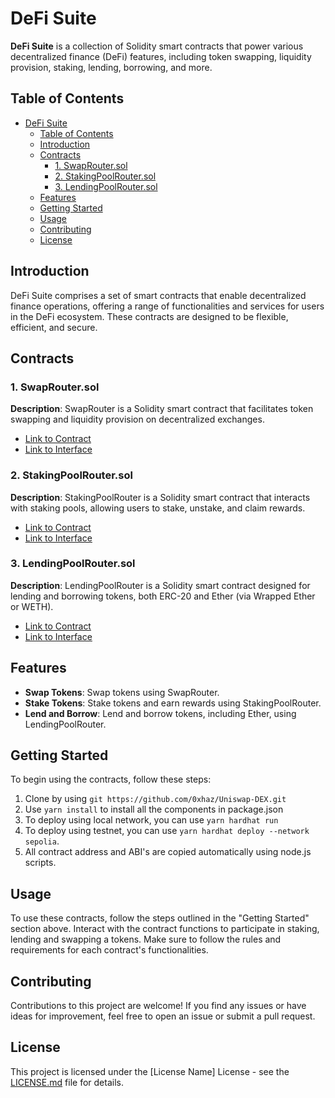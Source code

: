 # DeFi Suite

**DeFi Suite** is a collection of Solidity smart contracts that power various decentralized finance (DeFi) features, including token swapping, liquidity provision, staking, lending, borrowing, and more.

## Table of Contents

- [DeFi Suite](#defi-suite)
  - [Table of Contents](#table-of-contents)
  - [Introduction](#introduction)
  - [Contracts](#contracts)
    - [1. SwapRouter.sol](#1-swaproutersol)
    - [2. StakingPoolRouter.sol](#2-stakingpoolroutersol)
    - [3. LendingPoolRouter.sol](#3-lendingpoolroutersol)
  - [Features](#features)
  - [Getting Started](#getting-started)
  - [Usage](#usage)
  - [Contributing](#contributing)
  - [License](#license)

## Introduction

DeFi Suite comprises a set of smart contracts that enable decentralized finance operations, offering a range of functionalities and services for users in the DeFi ecosystem. These contracts are designed to be flexible, efficient, and secure.

## Contracts

### 1. SwapRouter.sol

**Description**: SwapRouter is a Solidity smart contract that facilitates token swapping and liquidity provision on decentralized exchanges.

- [Link to Contract](hardhat/contracts/router/SwapRouter.sol)
- [Link to Interface](hardhat/contracts/interfaces/ISwapRouter.sol)

### 2. StakingPoolRouter.sol

**Description**: StakingPoolRouter is a Solidity smart contract that interacts with staking pools, allowing users to stake, unstake, and claim rewards.

- [Link to Contract](contracts/StakingPoolRouter.sol)
- [Link to Interface](interfaces/IStakingPoolRouter.sol)

### 3. LendingPoolRouter.sol

**Description**: LendingPoolRouter is a Solidity smart contract designed for lending and borrowing tokens, both ERC-20 and Ether (via Wrapped Ether or WETH).

- [Link to Contract](contracts/LendingPoolRouter.sol)
- [Link to Interface](interfaces/ILendingPoolRouter.sol)

## Features

- **Swap Tokens**: Swap tokens using SwapRouter.
- **Stake Tokens**: Stake tokens and earn rewards using StakingPoolRouter.
- **Lend and Borrow**: Lend and borrow tokens, including Ether, using LendingPoolRouter.

## Getting Started

To begin using the contracts, follow these steps:

1. Clone by using `git https://github.com/0xhaz/Uniswap-DEX.git`
2. Use `yarn install` to install all the components in package.json
3. To deploy using local network, you can use `yarn hardhat run`
4. To deploy using testnet, you can use `yarn hardhat deploy --network sepolia`.
5. All contract address and ABI's are copied automatically using node.js scripts.

## Usage

To use these contracts, follow the steps outlined in the "Getting Started" section above. Interact with the contract functions to participate in staking, lending and swapping a tokens. Make sure to follow the rules and requirements for each contract's functionalities.

## Contributing

Contributions to this project are welcome! If you find any issues or have ideas for improvement, feel free to open an issue or submit a pull request.

## License

This project is licensed under the [License Name] License - see the [LICENSE.md](LICENSE.md) file for details.
